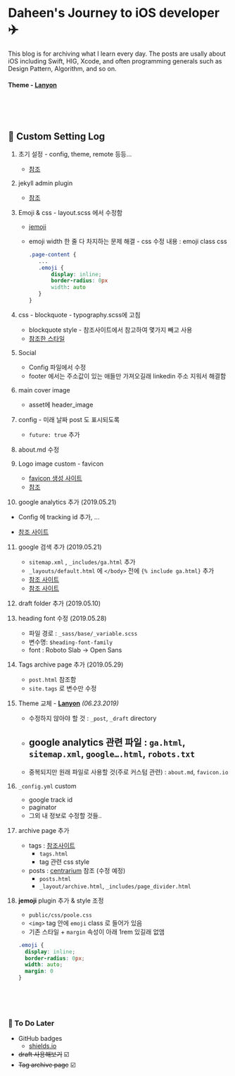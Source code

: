 # Daheen's Journey to iOS developer :airplane:

This blog is for archiving what I learn every day. The posts are usally about iOS including Swift, HIG, Xcode, and often programming generals such as Design Pattern, Algorithm, and so on.

#### Theme -  [Lanyon](https://github.com/poole/lanyon)

&nbsp; 

&nbsp;

## :wrench: Custom Setting Log 

1. 초기 설정 - config, theme, remote 등등...

   - [참조](https://gmlwjd9405.github.io/2017/10/06/Jekyll-github.io-blog-1.html)

2. jekyll admin plugin

   -  [참조](http://labs.brandi.co.kr/2018/05/14/chunbs.html)

3. Emoji & css - layout.scss 에서 수정함

   - [jemoji](https://github.com/jekyll/jemoji)

   - emoji width 한 줄 다 차지하는 문제 해결 - css 수정 내용 : emoji class css 

     ```css
     .page-content {
     	...
     	.emoji {
     		display: inline;
     		border-radius: 0px
     		width: auto
     	}
     }
     ```

4. css - blockquote - typography.scss에 고침

   - blockquote style - 참조사이트에서 참고하여 몇가지 빼고 사용
   - [참조한 스타일](https://css-tricks.com/snippets/css/simple-and-nice-blockquote-styling/)

5. Social 

   - Config 파일에서 수정
   - footer 에서는 주소값이 있는 애들만 가져오길래 linkedin 주소 지워서 해결함

6. main cover image

   - asset에 header_image

7. config - 미래 날짜 post 도 표시되도록

   - `future: true`  추가

8. about.md 수정

9. Logo image custom - favicon

   - [favicon 생성 사이트](https://www.favicon-generator.org/)
   - [참조](https://webdir.tistory.com/337)
   
10. google analytics 추가 (2019.05.21)

   - Config 에 tracking id 추가, ...

   - [참조 사이트](https://rextarx.github.io/jekyll/2017/02/03/Applying_Google_Analytics_to_a_blog_using_Jekyll/)

11. google 검색 추가 (2019.05.21)

    - `sitemap.xml` , `_includes/ga.html` 추가
    - `_layouts/default.html` 에 `</body>` 전에 `{% include ga.html}` 추가
    - [참조 사이트](https://wayhome25.github.io/etc/2017/02/20/google-search-sitemap-jekyll/)
    - [참조 사이트](https://gmlwjd9405.github.io/2017/10/20/include-blog-in-a-GoogleSearchEngine.html)
    
12. draft folder 추가 (2019.05.10)

13. heading font 수정 (2019.05.28)

    - 파일 경로 : `_sass/base/_variable.scss` 
    - 변수명: `$heading-font-family`
    - font : Roboto Slab → Open Sans

14. Tags archive page 추가 (2019.05.29)

    - `post.html` 참조함
    - `site.tags` 로 변수만 수정

15. Theme 교체 - [**Lanyon**](https://github.com/poole/lanyon) *(06.23.2019)*

    - 수정하지 않아야 할 것 : `_post`, `_draft` directory
    - google analytics 관련 파일 : `ga.html`, `sitemap.xml`, `google….html`, `robots.txt`
      - 
    - 중복되지만 원래 파일로 사용할 것(주로 커스텀 관련) : `about.md`, `favicon.io`

16. `_config.yml` custom

    - google track id
    - paginator
    - 그외 내 정보로 수정할 것들..

17. archive page 추가

    - tags : [참조사이트](https://github.com/lanyonm/lanyonm.github.io)
      - `tags.html` 
      - tag 관련 css style
    - posts : [centrarium](https://github.com/bencentra/centrarium) 참조 (수정 예정)
      - `posts.html`
      - `_layout/archive.html`, `_includes/page_divider.html`

18. **jemoji** plugin 추가 & style 조정

    - `public/css/poole.css`
    - `<img>` tag 안에 `emoji` class 로 들어가 있음
    - 기존 스타일 + `margin` 속성이 아래 1rem 있길래 없앰

    ```css
    .emoji {
      display: inline;
      border-radius: 0px;
      width: auto;
      margin: 0
    }
    ```

    

&nbsp;

&nbsp;

### :bookmark: To Do Later

- GitHub badges
  - [shields.io](https://github.com/badges/shields)
- <s>draft 사용해보기</s> :ballot_box_with_check:
- <s>Tag archive page</s> :ballot_box_with_check: